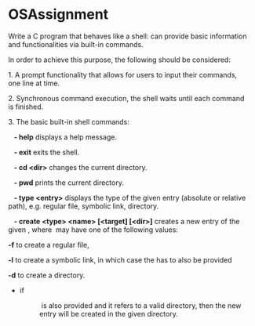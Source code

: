 # OSAssignment
Write a C program that behaves like a shell: can provide basic information and functionalities via built-in commands.

In order to achieve this purpose, the following should be considered:

1\. A prompt functionality that allows for users to input their commands, one line at time.

2\. Synchronous command execution, the shell waits until each command is finished.

3\. The basic built-in shell commands:

   **- help** displays a help message.

   **- exit** exits the shell.

   **- cd \<dir\>** changes the current directory.

   **- pwd** prints the current directory.

   **- type \<entry\>** displays the type of the given entry (absolute or relative path), e.g. regular file, symbolic link, directory.

   **- create \<type\> \<name\> \[\<target\] \[\<dir\>\]** creates a new entry of the given <type>, where <type> may have one of the following values: 

**-f** to create a regular file,

**-l** to create a symbolic link, in which case the <target> has to also be provided

**-d** to create a directory.

- if **<dir>** is also provided and it refers to a valid directory, then the new entry will be created in the given directory.
